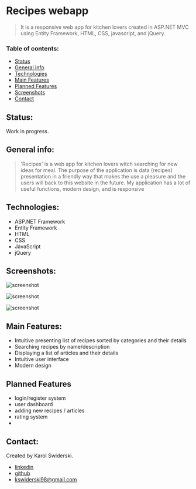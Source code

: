# Recipes webapp

> It is a responsive web app for kitchen lovers created in ASP.NET MVC using Entity Framework, HTML, CSS, javascript, and jQuery.

### Table of contents:
* [Status](#status)
* [General info](#general-info)
* [Technologies](#technologies)
* [Main Features](#main-features)
* [Planned Features](#planned-features)
* [Screenshots](#screenshots)
* [Contact](#contact)


## Status:

Work in progress.

## General info:

> 'Recipes' is a web app for kitchen lovers witch searching for new ideas for meal. The purpose of the application is data (recipes) presentation in a friendly way that makes the use a pleasure and the users will back to this website in the future. My application has a lot of useful functions, modern design, and is responsive

## Technologies:

- ASP.NET Framework
- Entity Framework
- HTML
- CSS
- JavaScript
- jQuery


## Screenshots:

![screenshot](./img/apk1.png)

![screenshot](./img/apk2.png)

![screenshot](./img/apk3.png)

## Main Features:
 
- Intuitive presenting list of recipes sorted by categories and their details
- Searching recipes by name/description
- Displaying a list of articles and their details
- Intuitive user interface
- Modern design

## Planned Features

- login/register system
- user dashboard
- adding new recipes / articles
- rating system
- 

## Contact: 

Created by Karol Świderski. 
* [linkedin ](https://github.com/karolswiderski/)
* [github ](https://github.com/karolswiderski/)
* kswiderski98@gmail.com














